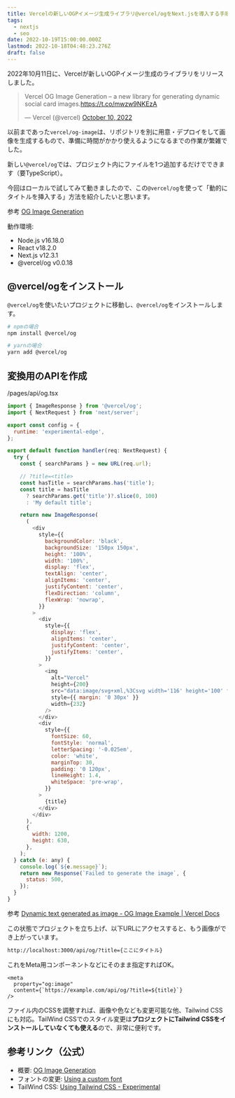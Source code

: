 ```yaml
---
title: Vercelの新しいOGPイメージ生成ライブラリ@vercel/ogをNext.jsを導入する手順
tags:
  - nextjs
  - seo
date: 2022-10-19T15:00:00.000Z
lastmod: 2022-10-18T04:48:23.276Z
draft: false
---
```


2022年10月11日に、Vercelが新しいOGPイメージ生成のライブラリをリリースしました。

<blockquote class="twitter-tweet" data-theme="dark"><p lang="en" dir="ltr">Vercel OG Image Generation – a new library for generating dynamic social card images.<a href="https://t.co/mwzw9NKEzA">https://t.co/mwzw9NKEzA</a></p>&mdash; Vercel (@vercel) <a href="https://twitter.com/vercel/status/1579561293069316096?ref_src=twsrc%5Etfw">October 10, 2022</a></blockquote>

以前まであった`vercel/og-image`は、リポジトリを別に用意・デプロイをして画像を生成するもので、準備に時間がかかり使えるようになるまでの作業が繁雑でした。

新しい`@vercel/og`では、プロジェクト内にファイルを1つ追加するだけでできます（要TypeScript）。

今回はローカルで試してみて動きましたので、この`@vercel/og`を使って「動的にタイトルを挿入する」方法を紹介したいと思います。

<span class="label warning">参考</span> [OG Image Generation](https://vercel.com/docs/concepts/functions/edge-functions/og-image-generation)

動作環境:

- Node.js v16.18.0
- React v18.2.0
- Next.js v12.3.1
- @vercel/og v0.0.18

## @vercel/ogをインストール

`@vercel/og`を使いたいプロジェクトに移動し、`@vercel/og`をインストールします。

```bash
# npmの場合
npm install @vercel/og

# yarnの場合
yarn add @vercel/og
```

## 変換用のAPIを作成

<div class="filename">/pages/api/og.tsx</div>

```js
import { ImageResponse } from '@vercel/og';
import { NextRequest } from 'next/server';

export const config = {
  runtime: 'experimental-edge',
};

export default function handler(req: NextRequest) {
  try {
    const { searchParams } = new URL(req.url);

    // ?title=<title>
    const hasTitle = searchParams.has('title');
    const title = hasTitle
      ? searchParams.get('title')?.slice(0, 100)
      : 'My default title';

    return new ImageResponse(
      (
        <div
          style={{
            backgroundColor: 'black',
            backgroundSize: '150px 150px',
            height: '100%',
            width: '100%',
            display: 'flex',
            textAlign: 'center',
            alignItems: 'center',
            justifyContent: 'center',
            flexDirection: 'column',
            flexWrap: 'nowrap',
          }}
        >
          <div
            style={{
              display: 'flex',
              alignItems: 'center',
              justifyContent: 'center',
              justifyItems: 'center',
            }}
          >
            <img
              alt="Vercel"
              height={200}
              src="data:image/svg+xml,%3Csvg width='116' height='100' fill='white' xmlns='http://www.w3.org/2000/svg'%3E%3Cpath d='M57.5 0L115 100H0L57.5 0z' /%3E%3C/svg%3E"
              style={{ margin: '0 30px' }}
              width={232}
            />
          </div>
          <div
            style={{
              fontSize: 60,
              fontStyle: 'normal',
              letterSpacing: '-0.025em',
              color: 'white',
              marginTop: 30,
              padding: '0 120px',
              lineHeight: 1.4,
              whiteSpace: 'pre-wrap',
            }}
          >
            {title}
          </div>
        </div>
      ),
      {
        width: 1200,
        height: 630,
      },
    );
  } catch (e: any) {
    console.log(`${e.message}`);
    return new Response(`Failed to generate the image`, {
      status: 500,
    });
  }
}
```

<span class="label warning">参考</span> [Dynamic text generated as image - OG Image Example | Vercel Docs](https://vercel.com/docs/concepts/functions/edge-functions/og-image-examples#dynamic-text-generated-as-image)

この状態でプロジェクトを立ち上げ、以下URLにアクセスすると、もう画像ができ上がっています。

```html
http://localhost:3000/api/og/?title={ここにタイトル}
```

これをMeta用コンポーネントなどにそのまま指定すればOK。

```text
<meta
  property="og:image"
  content={`https://example.com/api/og/?title=${title}`}
/>
```

ファイル内のCSSを調整すれば、画像や色なども変更可能な他、Tailwind CSSにも対応。TailWind CSSでのスタイル変更は**プロジェクトにTailwind CSSをインストールしていなくても使える**ので、非常に便利です。

## 参考リンク（公式）

- 概要: [OG Image Generation](https://vercel.com/docs/concepts/functions/edge-functions/og-image-generation)
- フォントの変更: [Using a custom font](https://vercel.com/docs/concepts/functions/edge-functions/og-image-examples#using-a-custom-font)
- TailWind CSS: [Using Tailwind CSS - Experimental](https://vercel.com/docs/concepts/functions/edge-functions/og-image-examples#using-tailwind-css---experimental)
